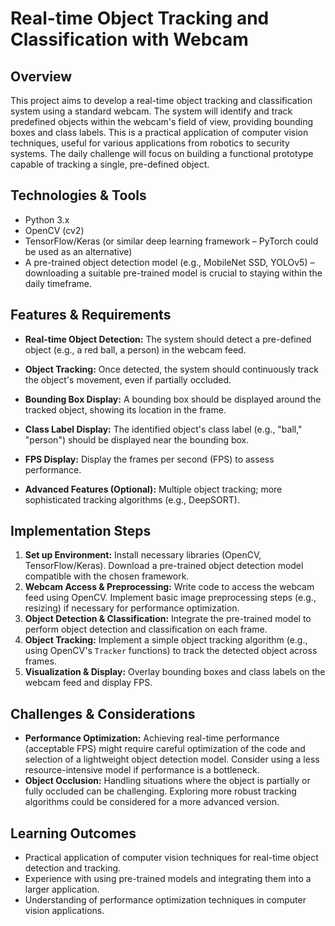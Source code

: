 # Real-time Object Tracking and Classification with Webcam

## Overview
This project aims to develop a real-time object tracking and classification system using a standard webcam.  The system will identify and track predefined objects within the webcam's field of view, providing bounding boxes and class labels.  This is a practical application of computer vision techniques, useful for various applications from robotics to security systems.  The daily challenge will focus on building a functional prototype capable of tracking a single, pre-defined object.

## Technologies & Tools
- Python 3.x
- OpenCV (cv2)
- TensorFlow/Keras (or similar deep learning framework – PyTorch could be used as an alternative)
- A pre-trained object detection model (e.g., MobileNet SSD, YOLOv5) – downloading a suitable pre-trained model is crucial to staying within the daily timeframe.


## Features & Requirements
- **Real-time Object Detection:** The system should detect a pre-defined object (e.g., a red ball, a person) in the webcam feed.
- **Object Tracking:**  Once detected, the system should continuously track the object's movement, even if partially occluded.
- **Bounding Box Display:**  A bounding box should be displayed around the tracked object, showing its location in the frame.
- **Class Label Display:** The identified object's class label (e.g., "ball," "person") should be displayed near the bounding box.
- **FPS Display:** Display the frames per second (FPS) to assess performance.

- **Advanced Features (Optional):** Multiple object tracking;  more sophisticated tracking algorithms (e.g., DeepSORT).

## Implementation Steps
1. **Set up Environment:** Install necessary libraries (OpenCV, TensorFlow/Keras). Download a pre-trained object detection model compatible with the chosen framework.
2. **Webcam Access & Preprocessing:**  Write code to access the webcam feed using OpenCV.  Implement basic image preprocessing steps (e.g., resizing) if necessary for performance optimization.
3. **Object Detection & Classification:** Integrate the pre-trained model to perform object detection and classification on each frame.
4. **Object Tracking:** Implement a simple object tracking algorithm (e.g., using OpenCV's `Tracker` functions) to track the detected object across frames.
5. **Visualization & Display:** Overlay bounding boxes and class labels on the webcam feed and display FPS.


## Challenges & Considerations
- **Performance Optimization:**  Achieving real-time performance (acceptable FPS) might require careful optimization of the code and selection of a lightweight object detection model.  Consider using a less resource-intensive model if performance is a bottleneck.
- **Object Occlusion:**  Handling situations where the object is partially or fully occluded can be challenging.  Exploring more robust tracking algorithms could be considered for a more advanced version.

## Learning Outcomes
- Practical application of computer vision techniques for real-time object detection and tracking.
- Experience with using pre-trained models and integrating them into a larger application.
- Understanding of performance optimization techniques in computer vision applications.

